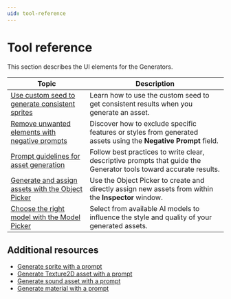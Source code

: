 ```yaml
---
uid: tool-reference
---
```


# Tool reference

This section describes the UI elements for the Generators.

| Topic       | Description |
| ----------- | ----------- |
| [Use custom seed to generate consistent sprites](xref:custom-seed) | Learn how to use the custom seed to get consistent results when you generate an asset. |
| [Remove unwanted elements with negative prompts](xref:negative-prompt) | Discover how to exclude specific features or styles from generated assets using the **Negative Prompt** field. |
| [Prompt guidelines for asset generation](xref:prompts) | Follow best practices to write clear, descriptive prompts that guide the Generator tools toward accurate results. |
| [Generate and assign assets with the Object Picker](xref:asset-picker) | Use the Object Picker to create and directly assign new assets from within the **Inspector** window. |
| [Choose the right model with the Model Picker](xref:model-picker) | Select from available AI models to influence the style and quality of your generated assets. |

## Additional resources

* [Generate sprite with a prompt](xref:generate-sprite)
* [Generate Texture2D asset with a prompt](xref:generate-texture2d)
* [Generate sound asset with a prompt](xref:sound-prompt)
* [Generate material with a prompt](xref:material-generate-prompt)